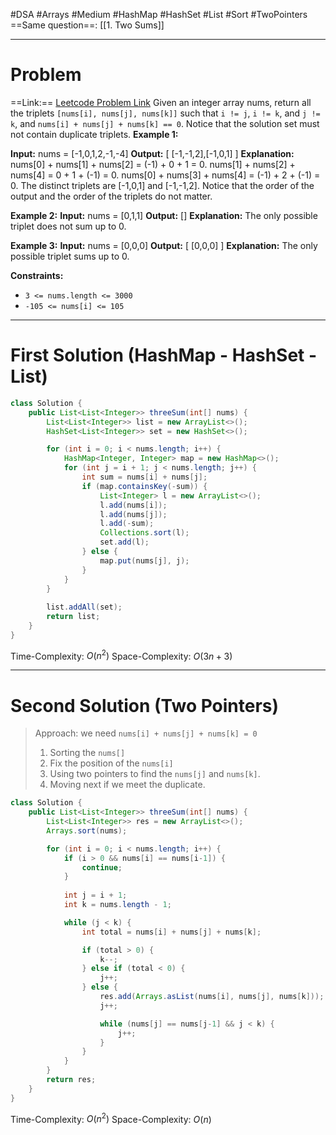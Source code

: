 #DSA #Arrays #Medium #HashMap #HashSet #List #Sort #TwoPointers 
==Same question==: [[1. Two Sums]]
___
# Problem
==Link:== [Leetcode Problem Link](https://leetcode.com/problems/3sum/description/)
Given an integer array nums, return all the triplets `[nums[i], nums[j], nums[k]]` such that `i != j`, `i != k`, and `j != k`, and `nums[i] + nums[j] + nums[k] == 0`.
Notice that the solution set must not contain duplicate triplets.
**Example 1:**

**Input:** nums = [-1,0,1,2,-1,-4]
	**Output:** [ [-1,-1,2],[-1,0,1] ]
	**Explanation:** 
	nums[0] + nums[1] + nums[2] = (-1) + 0 + 1 = 0.
	nums[1] + nums[2] + nums[4] = 0 + 1 + (-1) = 0.
	nums[0] + nums[3] + nums[4] = (-1) + 2 + (-1) = 0.
	The distinct triplets are [-1,0,1] and [-1,-1,2].
	Notice that the order of the output and the order of the triplets do not matter.

**Example 2:**
	**Input:** nums = [0,1,1]
	**Output:** []
	**Explanation:** The only possible triplet does not sum up to 0.

**Example 3:**
	**Input:** nums = [0,0,0]
	**Output:** [ [0,0,0] ]
	**Explanation:** The only possible triplet sums up to 0.

**Constraints:**
- `3 <= nums.length <= 3000`
- `-105 <= nums[i] <= 105`
___
# First Solution (HashMap - HashSet - List)
```Java
class Solution {
    public List<List<Integer>> threeSum(int[] nums) {
        List<List<Integer>> list = new ArrayList<>();
        HashSet<List<Integer>> set = new HashSet<>();

        for (int i = 0; i < nums.length; i++) {
            HashMap<Integer, Integer> map = new HashMap<>();
            for (int j = i + 1; j < nums.length; j++) {
                int sum = nums[i] + nums[j];
                if (map.containsKey(-sum)) {
                    List<Integer> l = new ArrayList<>();
                    l.add(nums[i]);
                    l.add(nums[j]);
                    l.add(-sum);
                    Collections.sort(l);
                    set.add(l);
                } else {
                    map.put(nums[j], j);
                }
            }
        }
        
        list.addAll(set);
        return list;
    }
}
```
Time-Complexity: $O(n^2)$
Space-Complexity: $O(3n + 3)$
___
# Second Solution (Two Pointers)
 > Approach: we need `nums[i] + nums[j] + nums[k] = 0`
 >1. Sorting the `nums[]` 
 >2. Fix the position of the `nums[i]`
 >3. Using two pointers to find the `nums[j]` and `nums[k]`.
 >4. Moving next if we meet the duplicate.

```java
class Solution {
    public List<List<Integer>> threeSum(int[] nums) {
        List<List<Integer>> res = new ArrayList<>();
        Arrays.sort(nums);

        for (int i = 0; i < nums.length; i++) {
            if (i > 0 && nums[i] == nums[i-1]) {
                continue;
            }
            
            int j = i + 1;
            int k = nums.length - 1;

            while (j < k) {
                int total = nums[i] + nums[j] + nums[k];

                if (total > 0) {
                    k--;
                } else if (total < 0) {
                    j++;
                } else {
                    res.add(Arrays.asList(nums[i], nums[j], nums[k]));
                    j++;

                    while (nums[j] == nums[j-1] && j < k) {
                        j++;
                    }
                }
            }
        }
        return res;        
    }
}
```
Time-Complexity: $O(n^2)$
Space-Complexity: $O(n)$